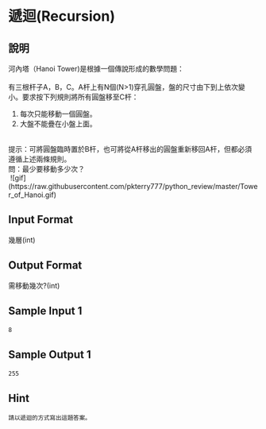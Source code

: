# 遞迴(<b>Recursion</b>) #

## 說明 ##

河內塔（Hanoi Tower)是根據一個傳說形成的數學問題：<br>
<br>
有三根杆子A，B，C。A杆上有N個(N>1)穿孔圓盤，盤的尺寸由下到上依次變小。要求按下列規則將所有圓盤移至C杆：<br>
1. 每次只能移動一個圓盤。<br>
2. 大盤不能疊在小盤上面。<br>
<br>
提示：可將圓盤臨時置於B杆，也可將從A杆移出的圓盤重新移回A杆，但都必須遵循上述兩條規則。<br>
問：最少要移動多少次？<br>
<img href="https://raw.githubusercontent.com/pkterry777/python_review/master/Tower_of_Hanoi.gif">
![gif](https://raw.githubusercontent.com/pkterry777/python_review/master/Tower_of_Hanoi.gif)

## Input Format ##

幾層(int)<br>

## Output Format ##

需移動幾次?(int)<br>

## Sample Input 1 ##
```
8

```

## Sample Output 1 ##
```
255
```

## Hint ##

```
請以遞迴的方式寫出這題答案。

```
